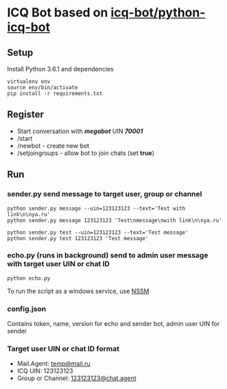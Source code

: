 # ICQ Bot based on [icq-bot/python-icq-bot](https://github.com/icq-bot/python-icq-bot)
## Setup
Install Python 3.6.1 and dependencies
```
virtualenv env
source env/bin/activate
pip install -r requirements.txt
```
## Register
- Start conversation with ***megabot*** UIN ***70001***
- /start
- /newbot - create new bot
- /setjoingroups - allow bot to join chats (set **true**)

## Run
### sender.py send message to target user, group or channel
```
python sender.py message --uin=123123123 --text='Test with link\n\nya.ru'
python sender.py message 123123123 'Test\nmessage\nwith link\n\nya.ru'
```
```
python sender.py test --uin=123123123 --text='Test message'
python sender.py test 123123123 'Test message'
```
### echo.py (runs in background) send to admin user message with target user UIN or chat ID 
```
python echo.py
```
To run the script as a windows service, use [NSSM](https://nssm.cc/)
### config.json
Contains token, name, version for echo and sender bot, admin user UIN for sender
### Target user UIN or chat ID format
- Mail.Agent: temp@mail.ru
- ICQ UIN: 123123123
- Group or Channel: 123123123@chat.agent
